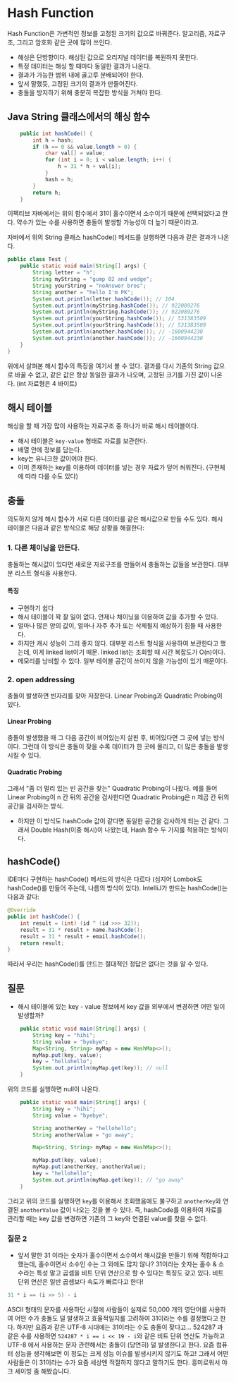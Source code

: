 # Hash Function

Hash Function은 가변적인 정보를 고정된 크기의 값으로 바꿔준다. 알고리즘, 자료구조, 그리고 암호화 같은 곳에 많이 쓰인다.

* 해싱은 단방향이다. 해싱된 값으로 오리지널 데이터를 복원하지 못한다.
* 특정 데이터는 해싱 할 때마다 동일한 결과가 나온다.
* 결과가 가능한 범위 내에 골고루 분배되어야 한다.
* 앞서 말했듯, 고정된 크기의 결과가 만들어진다.
* 충돌을 방지하기 위해 충분히 복잡한 방식을 거쳐야 한다.

## Java String 클래스에서의 해싱 함수
```java
    public int hashCode() {
        int h = hash;
        if (h == 0 && value.length > 0) {
            char val[] = value;
            for (int i = 0; i < value.length; i++) {
                h = 31 * h + val[i];
            }
            hash = h;
        }
        return h;
    }
```
이펙티브 자바에서는 위의 함수에서 31이 홀수이면서 소수이기 때문에 선택되었다고 한다. 약수가 있는 수를 사용하면 충돌이 발생할 가능성이 더 높기 때문이라고.

자바에서 위의 String 클래스 hashCode() 메서드를 실행하면 다음과 같은 결과가 나온다.
```java
public class Test {
    public static void main(String[] args) {
        String letter = "h";
        String myString = "gump 02 and wedge";
        String yourString = "noAnswer bros";
        String another = "hello I'm PK";
        System.out.println(letter.hashCode()); // 104
        System.out.println(myString.hashCode()); // 922089276
        System.out.println(myString.hashCode()); // 922089276
        System.out.println(yourString.hashCode()); // 531383509
        System.out.println(yourString.hashCode()); // 531383509
        System.out.println(another.hashCode()); // -1600944230
        System.out.println(another.hashCode()); // -1600944230
    }
}
```
위에서 살펴본 해시 함수의 특징을 여기서 볼 수 있다. 결과를 다시 기존의 String 값으로 바꿀 수 없고, 같은 값은 항상 동일한 결과가 나오며, 고정된 크기를 가진 값이 나온다. (int 자료형은 4 바이트)

## 해시 테이블
해싱을 할 때 가장 많이 사용하는 자료구조 중 하나가 바로 해시 테이블이다.
* 해시 테이블은 `key-value` 형태로 자료를 보관한다.
* 배열 안에 정보를 담는다.
* key는 유니크한 값이어야 한다.
* 이미 존재하는 key를 이용하여 데이터를 넣는 경우 자료가 덮어 씌워진다. (구현체에 따라 다를 수도 있다)

## 충돌
의도하지 않게 해시 함수가 서로 다른 데이터를 같은 해시값으로 만들 수도 있다. 해시 테이블은 다음과 같은 방식으로 해당 상황을 해결한다:
### 1. 다른 체이닝을 만든다.
충돌하는 해시값이 있다면 새로운 자료구조를 만들어서 충돌하는 값들을 보관한다. 대부분 리스트 형식을 사용한다.
#### 특징
* 구현하기 쉽다
* 해시 테이블이 꽉 찰 일이 없다. 언제나 체이닝을 이용하여 값을 추가할 수 있다.
* 얼마나 많은 양의 값이, 얼마나 자주 추가 또는 삭제될지 예상하기 힘들 때 사용한다.
* 하지만 캐시 성능이 그리 좋지 않다. 대부분 리스트 형식을 사용하여 보관한다고 했는데, 이게 linked list이기 때문. linked list는 조회할 때 시간 복잡도가 O(n)이다.
* 메모리를 낭비할 수 있다. 일부 테이블 공간이 쓰이지 않을 가능성이 있기 때문이다.

### 2. open addressing
충돌이 발생하면 빈자리를 찾아 저장한다. Linear Probing과 Quadratic Probing이 있다.
#### Linear Probing
충돌이 발생했을 때 그 다음 공간이 비어있는지 살핀 후, 비어있다면 그 곳에 넣는 방식이다. 그런데 이 방식은 충돌이 잦을 수록 데이터가 한 곳에 몰리고, 더 많은 충돌을 발생시킬 수 있다.
#### Quadratic Probing
그래서 "좀 더 멀리 있는 빈 공간을 찾는" Quadratic Probing이 나왔다. 예를 들어 Linear Probing이 n 칸 뒤의 공간을 검사한다면 Quadratic Probing은 n 제곱 칸 뒤의 공간을 검사하는 방식.
* 하지만 이 방식도 hashCode 값이 같다면 동일한 공간을 검사하게 되는 건 같다. 그래서 Double Hash(이중 해시)이 나왔는데, Hash 함수 두 가지를 적용하는 방식이다.

## hashCode()
IDE마다 구현하는 hashCode() 메서드의 방식은 다르다 (심지어 Lombok도 hashCode()를 만들어 주는데, 나름의 방식이 있다). IntelliJ가 만드는 hashCode()는 다음과 같다:
```java
@Override
public int hashCode() {
    int result = (int) (id ^ (id >>> 32));
    result = 31 * result + name.hashCode();
    result = 31 * result + email.hashCode();
    return result;
}
```
따라서 우리는 hashCode()를 만드는 절대적인 정답은 없다는 것을 알 수 있다.

## 질문
* 해시 테이블에 있는 key - value 정보에서 key 값을 외부에서 변경하면 어떤 일이 발생할까?
```java
    public static void main(String[] args) {
        String key = "hihi";
        String value = "byebye";
        Map<String, String> myMap = new HashMap<>();
        myMap.put(key, value);
        key = "hellohello";
        System.out.println(myMap.get(key)); // null
    }
``` 
위의 코드를 실행하면 null이 나온다.
```java
    public static void main(String[] args) {
        String key = "hihi";
        String value = "byebye";

        String anotherKey = "hellohello";
        String anotherValue = "go away";

        Map<String, String> myMap = new HashMap<>();

        myMap.put(key, value);
        myMap.put(anotherKey, anotherValue);
        key = "hellohello";
        System.out.println(myMap.get(key)); // "go away"
    }
```
그리고 위의 코드를 실행하면 `key`를 이용해서 조회했음에도 불구하고 `anotherKey`와 연결된 `anotherValue` 값이 나오는 것을 볼 수 있다. 즉, hashCode를 이용하여 자료를 관리할 때는 key 값을 변경하면 기존의 그 key와 연결된 value를 찾을 수 없다.

### 질문 2
* 앞서 말한 31 이라는 숫자가 홀수이면서 소수여서 해시값을 만들기 위해 적합하다고 했는데, 홀수이면서 소수인 수는 그 외에도 많지 않나?
31이라는 숫자는 홀수 & 소수라는 특성 말고 곱셈을 비트 단위 연산으로 할 수 있다는 특징도 갖고 있다. 비트 단위 연산은 일반 곱셈보다 속도가 빠르다고 한다!
```java
31 * i == (i >> 5) - i
```
ASCII 형태의 문자를 사용하던 시절에 사람들이 실제로 50,000 개의 영단어를 사용하여 어떤 수가 충돌도 덜 발생하고 효율적일지를 고려하여 31이라는 수를 결정했다고 한다. 하지만 요즘과 같은 UTF-8 시대에는 31이라는 수도 충돌이 잦다고... 524287 과 같은 수를 사용하면 `524287 * i == i << 19 - i`와 같은 비트 단위 연산도 가능하고 UTF-8 에서 사용하는 문자 관련해서는 충돌이 (당연히) 덜 발생한다고 한다. 요즘 컴퓨터 성능을 생각해보면 이 정도는 크게 성능 이슈를 발생시키지 않기도 하고! 그래서 어떤 사람들은 이 31이라는 수가 요즘 세상엔 적절하지 않다고 말하기도 한다. 흥미로워서 야크 셰이빙 좀 해봤습니다.
